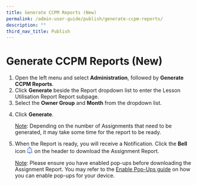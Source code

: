 ```yaml
---
title: Generate CCPM Reports (New)
permalink: /admin-user-guide/publish/generate-ccpm-reports/
description: ""
third_nav_title: Publish
---
```

<h1 id="generate-ccpm-reports-new-">Generate CCPM Reports (New)</h1>
<ol>
<li>Open the left menu and select <strong>Administration</strong>, followed by <strong>Generate CCPM Reports</strong>.</li>
<li>Click <strong>Generate</strong> beside the Report dropdown list to enter the Lesson Utilisation Report Report subpage.</li>
<li>Select the <strong>Owner Group</strong> and <strong>Month</strong> from the dropdown list.</li>
<li><p>Click <strong>Generate</strong>. </p>
<p><u>Note</u>: Depending on the number of Assignments that need to be generated, it may take some time for the report to be ready.</p>
</li>
<li><p>When the Report is ready, you will receive a Notification. Click the <strong>Bell</strong> icon <img style="width:1rem; display: inline;" src="/images/Icons/Bell.svg"> on the header to download the Assignment Report.</p>
<p> <u>Note</u>: Please ensure you have enabled pop-ups before downloading the Assignment Report. You may refer to the <a target="_blank" href="/files/Userguide/Downloadable%20Resources/e-assessment-guide-for-SLS.pdf">Enable Pop-Ups guide</a> on how you can enable pop-ups for your device.</p>
</li>
</ol>